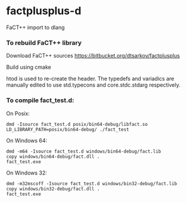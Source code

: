# factplusplus-d
FaCT++ import to dlang

### To rebuild FaCT++ library
Download FaCT++ sources https://bitbucket.org/dtsarkov/factplusplus


Build using cmake


htod is used to re-create the header.  The typedefs and variadics are manually edited to use std.typecons and core.stdc.stdarg respectively.

### To compile fact_test.d:

On Posix:

    dmd -Isource fact_test.d posix/bin64-debug/libfact.so
    LD_LIBRARY_PATH=posix/bin64-debug/ ./fact_test

On Windows 64:

    dmd -m64 -Isource fact_test.d windows/bin64-debug/fact.lib
    copy windows/bin64-debug/fact.dll .
    fact_test.exe

On Windows 32:

    dmd -m32mscoff -Isource fact_test.d windows/bin32-debug/fact.lib
    copy windows/bin32-debug/fact.dll .
    fact_test.exe
